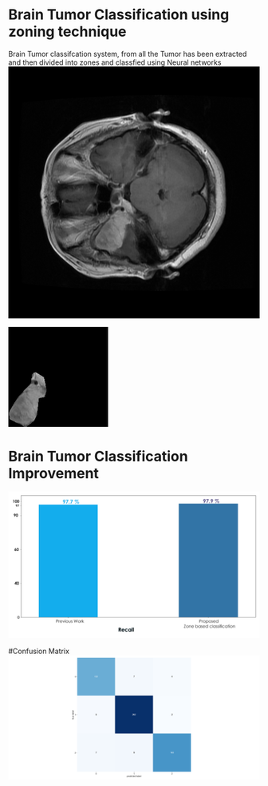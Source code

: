 # Brain Tumor Classification using zoning technique
Brain Tumor classifcation system, from all the Tumor has been extracted and then divided into zones and classfied using Neural networks
![alt text](https://github.com/ZainAchak/Brain-Tumor-Classification-using-zoning-technique/blob/main/0Orig.png)

![alt text](https://github.com/ZainAchak/Brain-Tumor-Classification-using-zoning-technique/blob/main/0Tumor.png)

# Brain Tumor Classification Improvement
![alt text](https://github.com/ZainAchak/Brain-Tumor-Classification-using-zoning-technique/blob/main/Recall.jpg)

#Confusion Matrix
![alt text](https://github.com/ZainAchak/Brain-Tumor-Classification-using-zoning-technique/blob/main/Confusion%20matrix.png)



